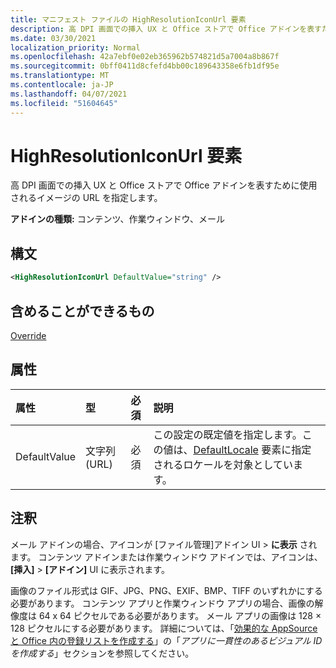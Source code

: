 ```yaml
---
title: マニフェスト ファイルの HighResolutionIconUrl 要素
description: 高 DPI 画面での挿入 UX と Office ストアで Office アドインを表すために使用されるイメージの URL を指定します。
ms.date: 03/30/2021
localization_priority: Normal
ms.openlocfilehash: 42a7ebf0e02eb365962b574821d5a7004a8b867f
ms.sourcegitcommit: 0bff0411d8cfefd4bb00c189643358e6fb1df95e
ms.translationtype: MT
ms.contentlocale: ja-JP
ms.lasthandoff: 04/07/2021
ms.locfileid: "51604645"
---
```

# <a name="highresolutioniconurl-element"></a>HighResolutionIconUrl 要素

高 DPI 画面での挿入 UX と Office ストアで Office アドインを表すために使用されるイメージの URL を指定します。

**アドインの種類:** コンテンツ、作業ウィンドウ、メール

## <a name="syntax"></a>構文

```XML
<HighResolutionIconUrl DefaultValue="string" />
```

## <a name="can-contain"></a>含めることができるもの

[Override](override.md)

## <a name="attributes"></a>属性

|属性|型|必須|説明|
|:-----|:-----|:-----|:-----|
|DefaultValue|文字列 (URL)|必須|この設定の既定値を指定します。この値は、[DefaultLocale](defaultlocale.md) 要素に指定されるロケールを対象としています。|

## <a name="remarks"></a>注釈

メール アドインの場合、アイコンが [ファイル管理]アドイン UI  >  **に表示** されます。 コンテンツ アドインまたは作業ウィンドウ アドインでは、アイコンは、**[挿入]** > **[アドイン]** UI に表示されます。

画像のファイル形式は GIF、JPG、PNG、EXIF、BMP、TIFF のいずれかにする必要があります。 コンテンツ アプリと作業ウィンドウ アプリの場合、画像の解像度は 64 x 64 ピクセルである必要があります。 メール アプリの画像は 128 × 128 ピクセルにする必要があります。 詳細については、「[効果的な AppSource と Office 内の登録リストを作成する](/office/dev/store/create-effective-office-store-listings#create-a-consistent-visual-identity)」の「_アプリに一貫性のあるビジュアル ID を作成する_」セクションを参照してください。
